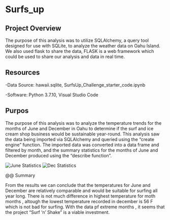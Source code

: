 # Surfs_up

## Project Overview

The purpose of this analysis was to utilize SQLAlchemy, a query tool designed for use with SQLite, to analyze the weather data on Oahu Island. We also used flask to share the data, FLASK is a web framework which could be used to share our analysis and data in real time.

## Resources

-Data Source: hawaii.sqlite, SurfsUp_Challenge_starter_code.ipynb

-Software: Python 3.7.10, Visual Studio Code

## Purpos

The purpose of this analysis was to analyze the temperature trends for the months of June and December in Oahu to determine if the surf and ice cream shop business would be sustainable year-round. This analysis saw the data being imported via SQLAlchemy and queried using the “create engine” function. The imported data was converted into a data frame and filtered by month, and the summary statistics for the months of June and December produced using the “describe function”.

![June Statistics](https://user-images.githubusercontent.com/93050682/148713441-6dbd433c-c416-49c8-be08-5a4e961a6e8e.PNG)
![Dec Statistics](https://user-images.githubusercontent.com/93050682/148713460-e41b70c4-2575-498d-8b80-eec0c8ad298a.PNG)

@@ Summary

From the results we can conclude that the temperatures for June and December are relatively comparable and would be suitable for surfing all year long. There is not much difference in highest temperature for moth months , altough the lowest temperature recorded in december is 56 F which is not bad for surfing. With the data pf extreme months , it seems that the project “Surf ‘n’ Shake” is a viable investment.
